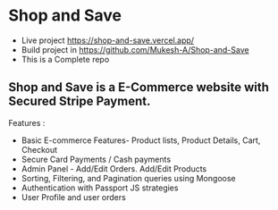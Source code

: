 # Shop and Save

- Live project https://shop-and-save.vercel.app/
- Build project in https://github.com/Mukesh-A/Shop-and-Save
- This is a Complete repo

## Shop and Save is a E-Commerce website with Secured Stripe Payment.

Features :

- Basic E-commerce Features- Product lists, Product Details, Cart, Checkout
- Secure Card Payments / Cash payments
- Admin Panel - Add/Edit Orders. Add/Edit Products
- Sorting, Filtering, and Pagination queries using Mongoose
- Authentication with Passport JS strategies
- User Profile and user orders

